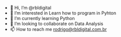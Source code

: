 - 👋 Hi, I’m @rbldigital
- 👀 I’m interested in Learn how to program in Pyhton 
- 🌱 I’m currently learning Python
- 💞️ I’m looking to collaborate on Data Analysis 
- 📫 How to reach me rodrigo@rbldigital.com.br

<!---
rbldigital/rbldigital is a ✨ special ✨ repository because its `README.md` (this file) appears on your GitHub profile.
You can click the Preview link to take a look at your changes.
--->
